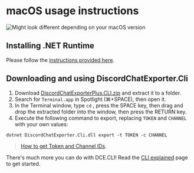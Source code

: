 # macOS usage instructions

![Might look different depending on your macOS version](https://i.imgur.com/gA8jFjJ.png)

## Installing .NET Runtime

Please follow the [instructions provided here](https://github.com/nulldg/DiscordChatExporterPlus/blob/master/.docs/Dotnet.md).

## Downloading and using DiscordChatExporter.Cli

1. Download [DiscordChatExporterPlus.CLI.zip](https://github.com/nulldg/DiscordChatExporterPlus/releases/latest) and extract it to a folder.
2. Search for `Terminal.app` in Spotlight (⌘+SPACE), then open it.
3. In the Terminal window, type `cd` , press the SPACE key, then drag and drop the extracted folder into the window, then press the RETURN key.
4. Execute the following command to export, replacing `TOKEN` and `CHANNEL` with your own values:

```console
dotnet DiscordChatExporter.Cli.dll export -t TOKEN -c CHANNEL
```

> [How to get Token and Channel IDs](https://github.com/nulldg/DiscordChatExporterPlus/blob/master/.docs/Token-and-IDs.md).

There's much more you can do with DCE.CLI! Read the [CLI explained](https://github.com/nulldg/DiscordChatExporterPlus/blob/master/.docs/Getting-started.md#dcecli-commands-) page to get started.
